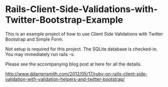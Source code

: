 Rails-Client-Side-Validations-with-Twitter-Bootstrap-Example
============================================================

This is an example project of how to use Client Side Validations with Twitter Bootstrap and Simple Form.

Not setup is required for this project. The SQLite database is checked-in. You may immediately run rails -s.

Please see the accompanying blog post at here for all the details.

http://www.ddarrensmith.com/2012/05/17/ruby-on-rails-client-side-validation-with-validation-helpers-and-twitter-bootstrap/